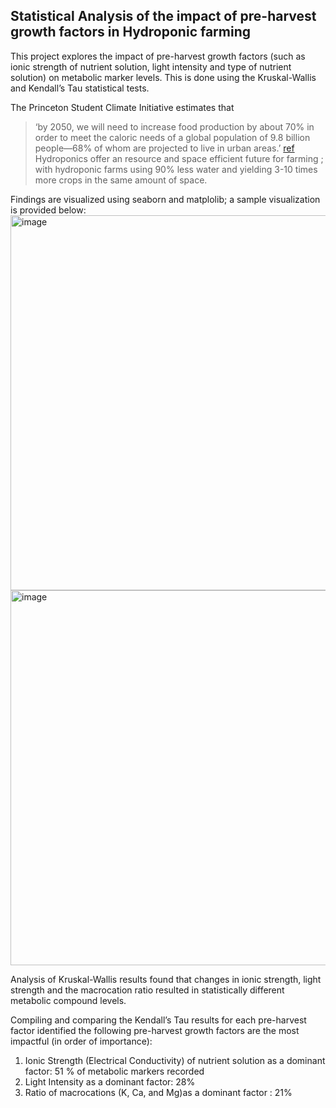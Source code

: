 ## Statistical Analysis of the impact of pre-harvest growth factors in Hydroponic farming

This project explores the impact of pre-harvest growth factors (such as ionic strength of nutrient solution, light intensity and type of nutrient solution)  on metabolic marker levels. This is done using the Kruskal-Wallis and Kendall’s Tau statistical tests.

The Princeton Student Climate Initiative estimates that 
> ‘by 2050, we will need to increase food production by about 70% in order to meet the caloric needs of a global population of 9.8 billion people—68% of whom are projected to live in urban areas.’
> [ref](https://psci.princeton.edu/tips/2020/11/9/the-future-of-farming-hydroponics)
Hydroponics offer an resource and space efficient future for farming ; with hydroponic farms using 90% less water and yielding 3-10 times more crops in the same amount of space.

Findings are visualized using seaborn and matplolib; a sample visualization is provided below:
<img width="600" alt="image" src="https://github.com/user-attachments/assets/77d7d639-2120-4dde-b03c-8dc694eb417c" />
<img width="600" alt="image" src="https://github.com/user-attachments/assets/96e5d926-131d-4739-ba5c-d286bebd3c4b" />

Analysis of Kruskal-Wallis results found that changes in ionic strength, light strength and the macrocation ratio resulted in statistically different metabolic compound levels.

Compiling and comparing the Kendall’s Tau results for each pre-harvest factor identified the following pre-harvest growth factors are the most impactful (in order of importance): 
1. Ionic Strength (Electrical Conductivity) of nutrient solution as a dominant factor: 51 % of metabolic markers recorded
2. Light Intensity as a dominant factor: 28%
3. Ratio of macrocations (K, Ca, and Mg)as a dominant factor : 21%
